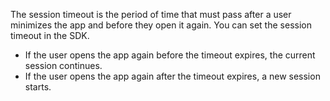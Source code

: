 The session timeout is the period of time that must pass after a user minimizes the app and before they open it again. You can set the session timeout in the SDK.

- If the user opens the app again before the timeout expires, the current session continues.
- If the user opens the app again after the timeout expires, a new session starts.
